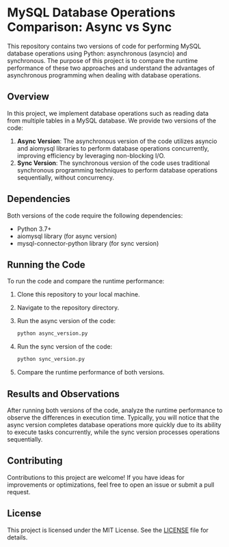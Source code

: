 # MySQL Database Operations Comparison: Async vs Sync

This repository contains two versions of code for performing MySQL database operations using Python: asynchronous (asyncio) and synchronous. The purpose of this project is to compare the runtime performance of these two approaches and understand the advantages of asynchronous programming when dealing with database operations.

## Overview

In this project, we implement database operations such as reading data from multiple tables in a MySQL database. We provide two versions of the code:

1. **Async Version**: The asynchronous version of the code utilizes asyncio and aiomysql libraries to perform database operations concurrently, improving efficiency by leveraging non-blocking I/O.
2. **Sync Version**: The synchronous version of the code uses traditional synchronous programming techniques to perform database operations sequentially, without concurrency.

## Dependencies

Both versions of the code require the following dependencies:

- Python 3.7+
- aiomysql library (for async version)
- mysql-connector-python library (for sync version)

## Running the Code

To run the code and compare the runtime performance:

1. Clone this repository to your local machine.
2. Navigate to the repository directory.
3. Run the async version of the code:

    ```bash
    python async_version.py
    ```

4. Run the sync version of the code:

    ```bash
    python sync_version.py
    ```

5. Compare the runtime performance of both versions.

## Results and Observations

After running both versions of the code, analyze the runtime performance to observe the differences in execution time. Typically, you will notice that the async version completes database operations more quickly due to its ability to execute tasks concurrently, while the sync version processes operations sequentially.

## Contributing

Contributions to this project are welcome! If you have ideas for improvements or optimizations, feel free to open an issue or submit a pull request.

## License

This project is licensed under the MIT License. See the [LICENSE](LICENSE) file for details.
